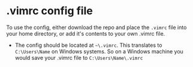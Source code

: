 # .vimrc config file

To use the config, either download the repo and place the `.vimrc` file into your home directory, or add it's contents to your own .vimrc file.

- The config should be located at `~\.vimrc`. This translates to `C:\Users\Name` on Windows systems. So on a Windows machine you would save your .vimrc file to `C:\Users\Name\.vimrc`
